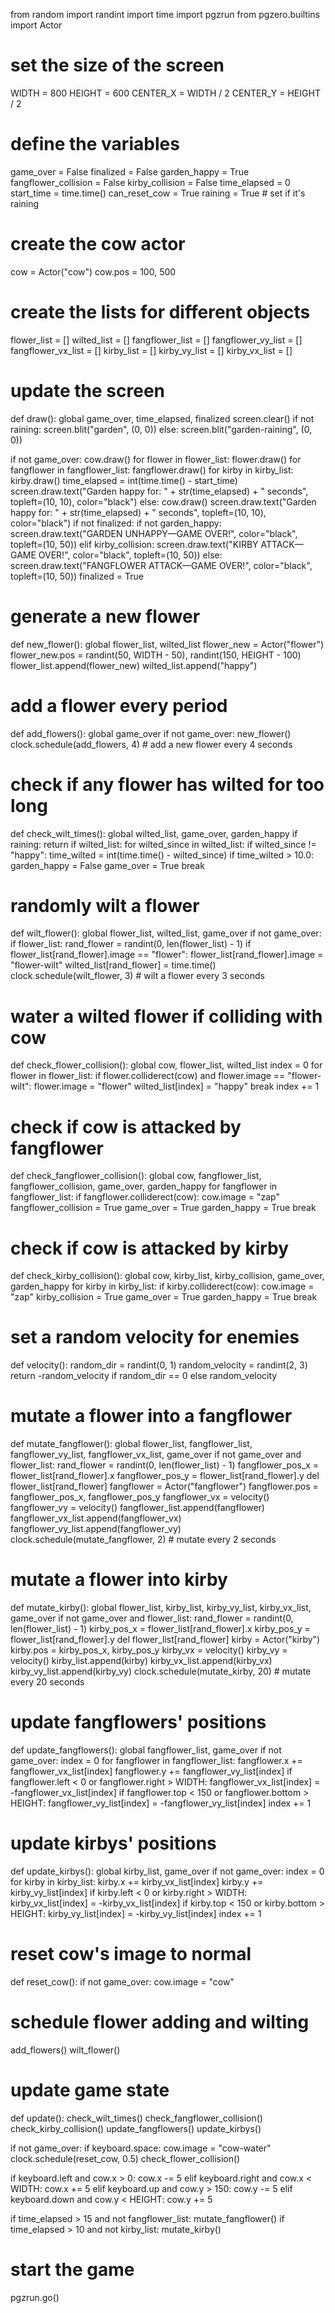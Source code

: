 from random import randint
import time
import pgzrun
from pgzero.builtins import Actor

# set the size of the screen
WIDTH = 800
HEIGHT = 600
CENTER_X = WIDTH / 2
CENTER_Y = HEIGHT / 2

# define the variables
game_over = False
finalized = False
garden_happy = True
fangflower_collision = False
kirby_collision = False
time_elapsed = 0
start_time = time.time()
can_reset_cow = True 
raining = True  # set if it's raining

# create the cow actor
cow = Actor("cow")
cow.pos = 100, 500

# create the lists for different objects
flower_list = []
wilted_list = []
fangflower_list = []
fangflower_vy_list = []
fangflower_vx_list = []
kirby_list = []
kirby_vy_list = []
kirby_vx_list = []

# update the screen
def draw():
    global game_over, time_elapsed, finalized
    screen.clear()
    if not raining:
        screen.blit("garden", (0, 0))
    else:
        screen.blit("garden-raining", (0, 0))

if not game_over:
        cow.draw()
        for flower in flower_list:
            flower.draw()
        for fangflower in fangflower_list:
            fangflower.draw()
        for kirby in kirby_list:
            kirby.draw()
        time_elapsed = int(time.time() - start_time)
        screen.draw.text("Garden happy for: " + str(time_elapsed) + " seconds", topleft=(10, 10), color="black")
else:
        cow.draw()
        screen.draw.text("Garden happy for: " + str(time_elapsed) + " seconds", topleft=(10, 10), color="black")
        if not finalized:
            if not garden_happy:
                screen.draw.text("GARDEN UNHAPPY—GAME OVER!", color="black", topleft=(10, 50))
            elif kirby_collision:
                screen.draw.text("KIRBY ATTACK—GAME OVER!", color="black", topleft=(10, 50))
            else:
                screen.draw.text("FANGFLOWER ATTACK—GAME OVER!", color="black", topleft=(10, 50))
            finalized = True

# generate a new flower
def new_flower():
    global flower_list, wilted_list
    flower_new = Actor("flower")
    flower_new.pos = randint(50, WIDTH - 50), randint(150, HEIGHT - 100)
    flower_list.append(flower_new)
    wilted_list.append("happy")

# add a flower every period
def add_flowers():
    global game_over
    if not game_over:
        new_flower()
        clock.schedule(add_flowers, 4)  # add a new flower every 4 seconds

# check if any flower has wilted for too long
def check_wilt_times():
    global wilted_list, game_over, garden_happy
    if raining:
        return
    if wilted_list:
        for wilted_since in wilted_list:
            if wilted_since != "happy":
                time_wilted = int(time.time() - wilted_since)
                if time_wilted > 10.0:
                    garden_happy = False
                    game_over = True
                    break

# randomly wilt a flower
def wilt_flower():
    global flower_list, wilted_list, game_over
    if not game_over:
        if flower_list:
            rand_flower = randint(0, len(flower_list) - 1)
            if flower_list[rand_flower].image == "flower":
                flower_list[rand_flower].image = "flower-wilt"
                wilted_list[rand_flower] = time.time()
        clock.schedule(wilt_flower, 3)  # wilt a flower every 3 seconds

# water a wilted flower if colliding with cow
def check_flower_collision():
    global cow, flower_list, wilted_list
    index = 0
    for flower in flower_list:
        if flower.colliderect(cow) and flower.image == "flower-wilt":
            flower.image = "flower"
            wilted_list[index] = "happy"
            break
        index += 1

# check if cow is attacked by fangflower
def check_fangflower_collision():
    global cow, fangflower_list, fangflower_collision, game_over, garden_happy
    for fangflower in fangflower_list:
        if fangflower.colliderect(cow):
            cow.image = "zap"
            fangflower_collision = True
            game_over = True
            garden_happy = True
            break

# check if cow is attacked by kirby
def check_kirby_collision():
    global cow, kirby_list, kirby_collision, game_over, garden_happy
    for kirby in kirby_list:
        if kirby.colliderect(cow):
            cow.image = "zap"
            kirby_collision = True
            game_over = True
            garden_happy = True
            break

# set a random velocity for enemies
def velocity():
    random_dir = randint(0, 1)
    random_velocity = randint(2, 3)
    return -random_velocity if random_dir == 0 else random_velocity

# mutate a flower into a fangflower
def mutate_fangflower():
    global flower_list, fangflower_list, fangflower_vy_list, fangflower_vx_list, game_over
    if not game_over and flower_list:
        rand_flower = randint(0, len(flower_list) - 1)
        fangflower_pos_x = flower_list[rand_flower].x
        fangflower_pos_y = flower_list[rand_flower].y
        del flower_list[rand_flower]
        fangflower = Actor("fangflower")
        fangflower.pos = fangflower_pos_x, fangflower_pos_y
        fangflower_vx = velocity()
        fangflower_vy = velocity()
        fangflower_list.append(fangflower)
        fangflower_vx_list.append(fangflower_vx)
        fangflower_vy_list.append(fangflower_vy)
        clock.schedule(mutate_fangflower, 2)  # mutate every 2 seconds

# mutate a flower into kirby
def mutate_kirby():
    global flower_list, kirby_list, kirby_vy_list, kirby_vx_list, game_over
    if not game_over and flower_list:
        rand_flower = randint(0, len(flower_list) - 1)
        kirby_pos_x = flower_list[rand_flower].x
        kirby_pos_y = flower_list[rand_flower].y
        del flower_list[rand_flower]
        kirby = Actor("kirby")
        kirby.pos = kirby_pos_x, kirby_pos_y
        kirby_vx = velocity()
        kirby_vy = velocity()
        kirby_list.append(kirby)
        kirby_vx_list.append(kirby_vx)
        kirby_vy_list.append(kirby_vy)
        clock.schedule(mutate_kirby, 20)  # mutate every 20 seconds

# update fangflowers' positions
def update_fangflowers():
    global fangflower_list, game_over
    if not game_over:
        index = 0
        for fangflower in fangflower_list:
            fangflower.x += fangflower_vx_list[index]
            fangflower.y += fangflower_vy_list[index]
            if fangflower.left < 0 or fangflower.right > WIDTH:
                fangflower_vx_list[index] = -fangflower_vx_list[index]
            if fangflower.top < 150 or fangflower.bottom > HEIGHT:
                fangflower_vy_list[index] = -fangflower_vy_list[index]
            index += 1

# update kirbys' positions
def update_kirbys():
    global kirby_list, game_over
    if not game_over:
        index = 0
        for kirby in kirby_list:
            kirby.x += kirby_vx_list[index]
            kirby.y += kirby_vy_list[index]
            if kirby.left < 0 or kirby.right > WIDTH:
                kirby_vx_list[index] = -kirby_vx_list[index]
            if kirby.top < 150 or kirby.bottom > HEIGHT:
                kirby_vy_list[index] = -kirby_vy_list[index]
            index += 1

# reset cow's image to normal
def reset_cow():
    if not game_over:
        cow.image = "cow"

# schedule flower adding and wilting
add_flowers()
wilt_flower()

# update game state
def update(): 
    check_wilt_times()
    check_fangflower_collision()
    check_kirby_collision()
    update_fangflowers()
    update_kirbys()
    
  if not game_over:
  if keyboard.space:
  cow.image = "cow-water"
  clock.schedule(reset_cow, 0.5)
  check_flower_collision()

if keyboard.left and cow.x > 0:
cow.x -= 5
elif keyboard.right and cow.x < WIDTH:
cow.x += 5
elif keyboard.up and cow.y > 150:
cow.y -= 5
elif keyboard.down and cow.y < HEIGHT:
cow.y += 5

if time_elapsed > 15 and not fangflower_list:
mutate_fangflower()
if time_elapsed > 10 and not kirby_list:
mutate_kirby()

# start the game
pgzrun.go()
